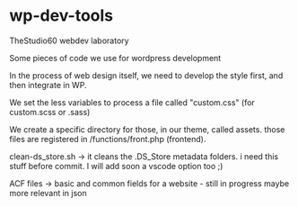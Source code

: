 # wp-dev-tools
TheStudio60 webdev laboratory

Some pieces of code we use for wordpress development

In the process of web design itself, we need to develop the style first, and then integrate in WP.

We set the less variables to process a file called "custom.css" (for custom.scss or .sass) 

We create a specific directory for those, in our theme, called assets.
those files are registered in /functions/front.php (frontend).


clean-ds_store.sh -> it cleans the .DS_Store metadata folders.
  i need this stuff before commit. I will add soon a vscode option too ;)
  
ACF files -> basic and common fields for a website - still in progress
   maybe more relevant in json
